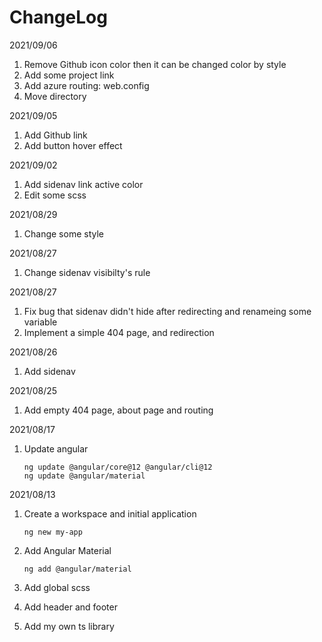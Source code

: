 
# ChangeLog

2021/09/06

1. Remove Github icon color then it can be changed color by style
2. Add some project link
3. Add azure routing: web.config
4. Move directory

2021/09/05

1. Add Github link
2. Add button hover effect

2021/09/02

1. Add sidenav link active color
2. Edit some scss

2021/08/29

1. Change some style

2021/08/27

1. Change sidenav visibilty's rule

2021/08/27

1. Fix bug that sidenav didn't hide after redirecting and renameing some variable
2. Implement a simple 404 page, and redirection

2021/08/26

1. Add sidenav

2021/08/25

1. Add empty 404 page, about page and routing

2021/08/17

1. Update angular

    ```shell
    ng update @angular/core@12 @angular/cli@12
    ng update @angular/material
    ```

2021/08/13

1. Create a workspace and initial application

    ```shell
    ng new my-app
    ```

2. Add Angular Material

    ```shell
    ng add @angular/material
    ```

3. Add global scss
4. Add header and footer
5. Add my own ts library
